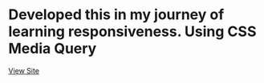 # Developed this in my journey of learning responsiveness. Using CSS Media Query 
[View Site](https://Chidubem3.github.io/DHosting-Site/)
